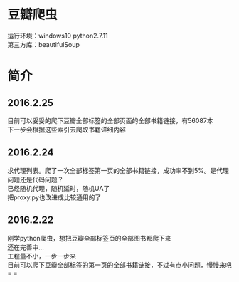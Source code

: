 # 豆瓣爬虫

运行环境：windows10 python2.7.11  
第三方库：beautifulSoup

# 简介

## 2016.2.25

目前可以妥妥的爬下豆瓣全部标签的全部页面的全部书籍链接，有56087本  
下一步会根据这些索引去爬取书籍详细内容  

## 2016.2.24  

求代理列表。爬了一次全部标签第一页的全部书籍链接，成功率不到5%。是代理问题还是代码问题？  
已经随机代理，随机延时，随机UA了  
把proxy.py也改进成比较通用的了

## 2016.2.22  

刚学python爬虫，想把豆瓣全部标签页的全部图书都爬下来  
还在完善中...  
工程量不小，一步一步来  
目前可以爬下豆瓣全部标签的第一页的全部书籍链接，不过有点小问题，慢慢来吧= =  